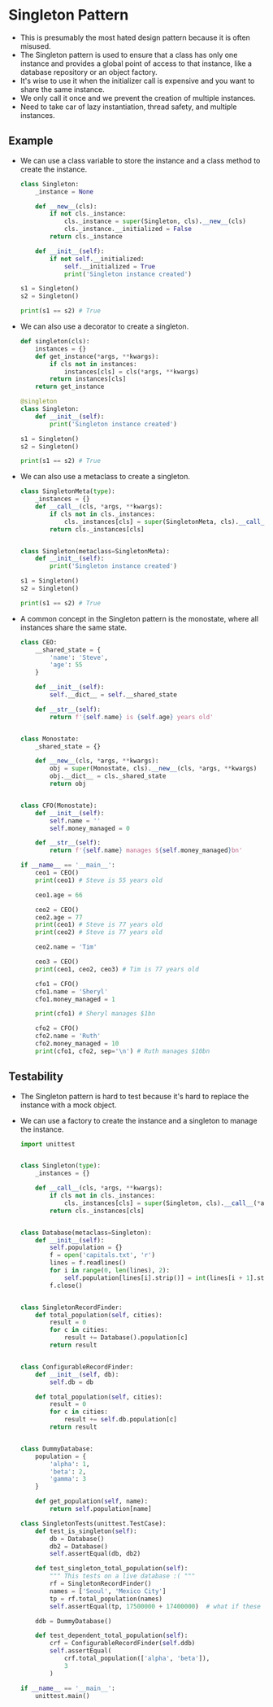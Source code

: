 # Singleton Pattern

- This is presumably the most hated design pattern because it is often misused.
- The Singleton pattern is used to ensure that a class has only one instance and provides a global point of access to that instance, like a database repository or an object factory.
- It's wise to use it when the initializer call is expensive and you want to share the same instance.
- We only call it once and we prevent the creation of multiple instances.
- Need to take car of lazy instantiation, thread safety, and multiple instances.

## Example

- We can use a class variable to store the instance and a class method to create the instance.

  ```python
  class Singleton:
      _instance = None

      def __new__(cls):
          if not cls._instance:
              cls._instance = super(Singleton, cls).__new__(cls)
              cls._instance.__initialized = False
          return cls._instance

      def __init__(self):
          if not self.__initialized:
              self.__initialized = True
              print('Singleton instance created')

  s1 = Singleton()
  s2 = Singleton()

  print(s1 == s2) # True
  ```

- We can also use a decorator to create a singleton.

  ```python
  def singleton(cls):
      instances = {}
      def get_instance(*args, **kwargs):
          if cls not in instances:
              instances[cls] = cls(*args, **kwargs)
          return instances[cls]
      return get_instance

  @singleton
  class Singleton:
      def __init__(self):
          print('Singleton instance created')

  s1 = Singleton()
  s2 = Singleton()

  print(s1 == s2) # True
  ```

- We can also use a metaclass to create a singleton.

  ```python
  class SingletonMeta(type):
      _instances = {}
      def __call__(cls, *args, **kwargs):
          if cls not in cls._instances:
              cls._instances[cls] = super(SingletonMeta, cls).__call__(*args, **kwargs)
          return cls._instances[cls]


  class Singleton(metaclass=SingletonMeta):
      def __init__(self):
          print('Singleton instance created')

  s1 = Singleton()
  s2 = Singleton()

  print(s1 == s2) # True
  ```

- A common concept in the Singleton pattern is the monostate, where all instances share the same state.

  ```python
  class CEO:
      __shared_state = {
          'name': 'Steve',
          'age': 55
      }

      def __init__(self):
          self.__dict__ = self.__shared_state

      def __str__(self):
          return f'{self.name} is {self.age} years old'


  class Monostate:
      _shared_state = {}

      def __new__(cls, *args, **kwargs):
          obj = super(Monostate, cls).__new__(cls, *args, **kwargs)
          obj.__dict__ = cls._shared_state
          return obj


  class CFO(Monostate):
      def __init__(self):
          self.name = ''
          self.money_managed = 0

      def __str__(self):
          return f'{self.name} manages ${self.money_managed}bn'

  if __name__ == '__main__':
      ceo1 = CEO()
      print(ceo1) # Steve is 55 years old

      ceo1.age = 66

      ceo2 = CEO()
      ceo2.age = 77
      print(ceo1) # Steve is 77 years old
      print(ceo2) # Steve is 77 years old

      ceo2.name = 'Tim'

      ceo3 = CEO()
      print(ceo1, ceo2, ceo3) # Tim is 77 years old

      cfo1 = CFO()
      cfo1.name = 'Sheryl'
      cfo1.money_managed = 1

      print(cfo1) # Sheryl manages $1bn

      cfo2 = CFO()
      cfo2.name = 'Ruth'
      cfo2.money_managed = 10
      print(cfo1, cfo2, sep='\n') # Ruth manages $10bn
  ```

## Testability

- The Singleton pattern is hard to test because it's hard to replace the instance with a mock object.
- We can use a factory to create the instance and a singleton to manage the instance.

  ```python
  import unittest


  class Singleton(type):
      _instances = {}

      def __call__(cls, *args, **kwargs):
          if cls not in cls._instances:
              cls._instances[cls] = super(Singleton, cls).__call__(*args, **kwargs)
          return cls._instances[cls]


  class Database(metaclass=Singleton):
      def __init__(self):
          self.population = {}
          f = open('capitals.txt', 'r')
          lines = f.readlines()
          for i in range(0, len(lines), 2):
              self.population[lines[i].strip()] = int(lines[i + 1].strip())
          f.close()


  class SingletonRecordFinder:
      def total_population(self, cities):
          result = 0
          for c in cities:
              result += Database().population[c]
          return result


  class ConfigurableRecordFinder:
      def __init__(self, db):
          self.db = db

      def total_population(self, cities):
          result = 0
          for c in cities:
              result += self.db.population[c]
          return result


  class DummyDatabase:
      population = {
          'alpha': 1,
          'beta': 2,
          'gamma': 3
      }

      def get_population(self, name):
          return self.population[name]

  class SingletonTests(unittest.TestCase):
      def test_is_singleton(self):
          db = Database()
          db2 = Database()
          self.assertEqual(db, db2)

      def test_singleton_total_population(self):
          """ This tests on a live database :( """
          rf = SingletonRecordFinder()
          names = ['Seoul', 'Mexico City']
          tp = rf.total_population(names)
          self.assertEqual(tp, 17500000 + 17400000)  # what if these change?

      ddb = DummyDatabase()

      def test_dependent_total_population(self):
          crf = ConfigurableRecordFinder(self.ddb)
          self.assertEqual(
              crf.total_population(['alpha', 'beta']),
              3
          )

  if __name__ == '__main__':
      unittest.main()
  ```
